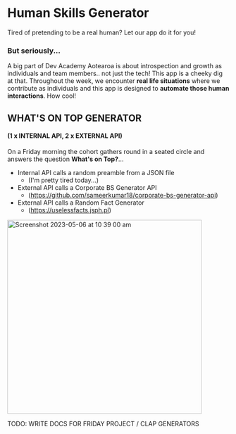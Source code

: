 # Human Skills Generator
Tired of pretending to be a real human? Let our app do it for you! 

### But seriously...
A big part of Dev Academy Aotearoa is about introspection and growth as individuals and team members.. not just the tech! This app is a cheeky dig at that. Throughout the week, we encounter **real life situations** where we contribute as individuals and this app is designed to **automate those human interactions**. How cool!

## WHAT'S ON TOP GENERATOR
#### (1 x INTERNAL API, 2 x EXTERNAL API)
On a Friday morning the cohort gathers round in a seated circle and answers the question **What's on Top?**...

- Internal API calls a random preamble from a JSON file
  - (I'm pretty tired today...)
- External API calls a Corporate BS Generator API
  - (https://github.com/sameerkumar18/corporate-bs-generator-api)
- External API calls a Random Fact Generator 
  - (https://uselessfacts.jsph.pl)

<img width="441" alt="Screenshot 2023-05-06 at 10 39 00 am" src="https://user-images.githubusercontent.com/114084721/236589197-c24a43e3-5fd8-43b2-bc07-a12d41bbdff5.png">


TODO: WRITE DOCS FOR FRIDAY PROJECT / CLAP GENERATORS
